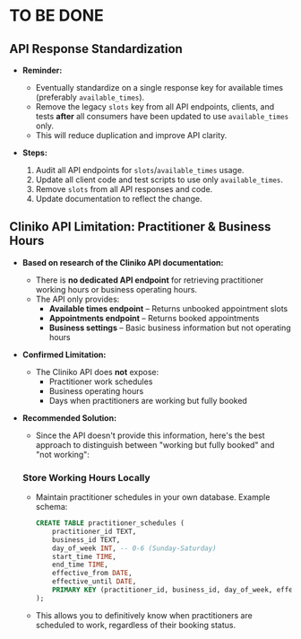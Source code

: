 # TO BE DONE

## API Response Standardization

- **Reminder:**
  - Eventually standardize on a single response key for available times (preferably `available_times`).
  - Remove the legacy `slots` key from all API endpoints, clients, and tests **after** all consumers have been updated to use `available_times` only.
  - This will reduce duplication and improve API clarity.

- **Steps:**
  1. Audit all API endpoints for `slots`/`available_times` usage.
  2. Update all client code and test scripts to use only `available_times`.
  3. Remove `slots` from all API responses and code.
  4. Update documentation to reflect the change. 

## Cliniko API Limitation: Practitioner & Business Hours

- **Based on research of the Cliniko API documentation:**
  - There is **no dedicated API endpoint** for retrieving practitioner working hours or business operating hours.
  - The API only provides:
    - **Available times endpoint** – Returns unbooked appointment slots
    - **Appointments endpoint** – Returns booked appointments
    - **Business settings** – Basic business information but not operating hours

- **Confirmed Limitation:**
  - The Cliniko API does **not** expose:
    - Practitioner work schedules
    - Business operating hours
    - Days when practitioners are working but fully booked

- **Recommended Solution:**
  - Since the API doesn't provide this information, here's the best approach to distinguish between "working but fully booked" and "not working":

  ### Store Working Hours Locally
  - Maintain practitioner schedules in your own database. Example schema:

    ```sql
    CREATE TABLE practitioner_schedules (
        practitioner_id TEXT,
        business_id TEXT,
        day_of_week INT, -- 0-6 (Sunday-Saturday)
        start_time TIME,
        end_time TIME,
        effective_from DATE,
        effective_until DATE,
        PRIMARY KEY (practitioner_id, business_id, day_of_week, effective_from)
    );
    ```
  - This allows you to definitively know when practitioners are scheduled to work, regardless of their booking status. 